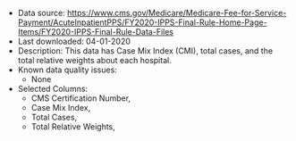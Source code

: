 - Data source: https://www.cms.gov/Medicare/Medicare-Fee-for-Service-Payment/AcuteInpatientPPS/FY2020-IPPS-Final-Rule-Home-Page-Items/FY2020-IPPS-Final-Rule-Data-Files
- Last downloaded: 04-01-2020
- Description: This data has Case Mix Index (CMI), total cases, and the total relative weights about each hospital.
- Known data quality issues: 
    - None
- Selected Columns:
    - CMS Certification Number,
    - Case Mix Index,
    - Total Cases,
    - Total Relative Weights,

